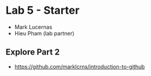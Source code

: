 # Lab 5 - Starter

- Mark Lucernas
- Hieu Pham (lab partner)

## Explore Part 2

- https://github.com/marklcrns/introduction-to-github
